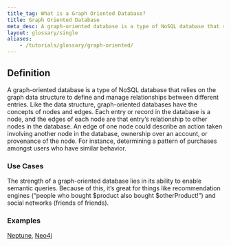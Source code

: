 ```yaml
---
title_tag: What is a Graph Oriented Database?
title: Graph Oriented Database
meta_desc: A graph-oriented database is a type of NoSQL database that relies on the graph data structure to define and manage relationships between different entries.
layout: glossary/single
aliases:
    - /tutorials/glossary/graph-oriented/
---
```


## Definition

A graph-oriented database is a type of NoSQL database that relies on the graph data structure to define and manage relationships between different entries. Like the data structure, graph-oriented databases have the concepts of nodes and edges. Each entry or record in the database is a node, and the edges of each node are that entry’s relationship to other nodes in the database. An edge of one node could describe an action taken involving another node in the database, ownership over an account, or provenance of the node. For instance, determining a pattern of purchases amongst users who have similar behavior.

### Use Cases

The strength of a graph-oriented database lies in its ability to enable semantic queries. Because of this, it’s great for things like recommendation engines (“people who bought $product also bought $otherProduct!”) and social networks (friends of friends).

### Examples

[Neptune](https://aws.amazon.com/neptune/), [Neo4j](https://neo4j.com/)
